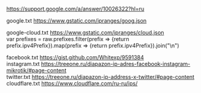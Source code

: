   https://support.google.com/a/answer/10026322?hl=ru  
    
  google.txt https://www.gstatic.com/ipranges/goog.json  
    
  google-cloud.txt https://www.gstatic.com/ipranges/cloud.json  
  var prefixes = raw.prefixes.filter(prefix => {return prefix.ipv4Prefix}).map(prefix => {return prefix.ipv4Prefix}).join("\n")  
  
  facebook.txt https://gist.github.com/Whitexp/9591384  
  instagram.txt https://treeone.ru/diapazon-ip-adres-facebook-instagram-mikrotik/#page-content  
  twitter.txt https://treeone.ru/diapazon-ip-address-x-twitter/#page-content  
  cloudflare.txt https://www.cloudflare.com/ru-ru/ips/  
